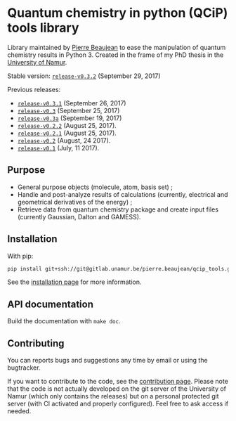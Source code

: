 # Quantum chemistry in python (QCiP) tools library

Library maintained by [Pierre Beaujean](pierre.beaujean@unamur.be) to ease the manipulation of quantum chemistry results in Python 3. Created in the frame of my PhD thesis in the [University of Namur](https://www.unamur.be).

<!-- STABLE: -->
Stable version: [`release-v0.3.2`](https://git.pierrebeaujean.net/pierre/qcip_tools/tree/release-v0.3.2) (September 29, 2017)

Previous releases:

<!-- PREVIOUS: -->
+ [`release-v0.3.1`](https://git.pierrebeaujean.net/pierre/qcip_tools/tree/release-v0.3.1) (September 26, 2017)
+ [`release-v0.3`](https://git.pierrebeaujean.net/pierre/qcip_tools/tree/release-v0.3) (September 25, 2017)
+ [`release-v0.3a`](https://git.pierrebeaujean.net/pierre/qcip_tools/tree/release-v0.3a) (September 19, 2017)
+ [`release-v0.2.2`](https://git.pierrebeaujean.net/pierre/qcip_tools/tree/release-v0.2.2) (August 25, 2017).
+ [`release-v0.2.1`](https://git.pierrebeaujean.net/pierre/qcip_tools/tree/release-v0.2.1) (August 25, 2017).
+ [`release-v0.2`](https://git.pierrebeaujean.net/pierre/qcip_tools/tree/release-v0.2) (August, 24 2017).
+ [`release-v0.1`](https://git.pierrebeaujean.net/pierre/qcip_tools/tree/release-v0.1) (July, 11 2017).

## Purpose

+ General purpose objects (molecule, atom, basis set) ;
+ Handle and post-analyze results of calculations (currently, electrical and geometrical derivatives of the energy) ;
+ Retrieve data from quantum chemistry package and create input files (currently Gaussian, Dalton and GAMESS).

## Installation

With pip:

```bash
pip install git+ssh://git@gitlab.unamur.be/pierre.beaujean/qcip_tools.git@master
```

See the [installation page](./documentation/source/install.rst) for more information.

## API documentation

Build the documentation with `make doc`.

## Contributing

You can reports bugs and suggestions any time by email or using the bugtracker.

If you want to contribute to the code, see the [contribution page](./documentation/source/contributing.rst). 
Please note that the code is not actually developed on the git server of the University of Namur (which only contains the releases) but on a personal protected git server (with CI activated and properly configured). 
Feel free to ask access if needed.

